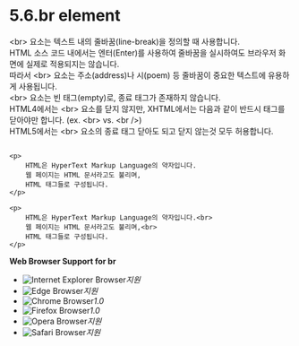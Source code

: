 # 5.6.br element

&lt;br&gt; 요소는 텍스트 내의 줄바꿈\(line-break\)을 정의할 때 사용합니다.  
HTML 소스 코드 내에서는 엔터\(Enter\)를 사용하여 줄바꿈을 실시하여도 브라우저 화면에 실제로 적용되지는 않습니다.  
따라서 &lt;br&gt; 요소는 주소\(address\)나 시\(poem\) 등 줄바꿈이 중요한 텍스트에 유용하게 사용됩니다.  
&lt;br&gt; 요소는 빈 태그\(empty\)로, 종료 태그가 존재하지 않습니다.  
HTML4에서는 &lt;br&gt; 요소를 닫지 않지만, XHTML에서는 다음과 같이 반드시 태그를 닫아야만 합니다. \(ex. &lt;br&gt; vs. &lt;br /&gt;\)  
HTML5에서는 &lt;br&gt; 요소의 종료 태그 닫아도 되고 닫지 않는것 모두 허용합니다.  


```text

<p>
	HTML은 HyperText Markup Language의 약자입니다.
	웹 페이지는 HTML 문서라고도 불리며,
	HTML 태그들로 구성됩니다.
</p>

<p>
	HTML은 HyperText Markup Language의 약자입니다.<br>
	웹 페이지는 HTML 문서라고도 불리며,<br>
	HTML 태그들로 구성됩니다.
</p>
```

**Web Browser Support for br**

* ![Internet Explorer Browser](images/icon/ico_ie-true.png)_지원_
* ![Edge Browser](images/icon/ico_edge-true.png)_지원_
* ![Chrome Browser](images/icon/ico_chrome-true.png)_1.0_
* ![Firefox Browser](images/icon/ico_firefox-true.png)_1.0_
* ![Opera Browser](images/icon/ico_opera-true.png)_지원_
* ![Safari Browser](images/icon/ico_safari-true.png)_지원_

